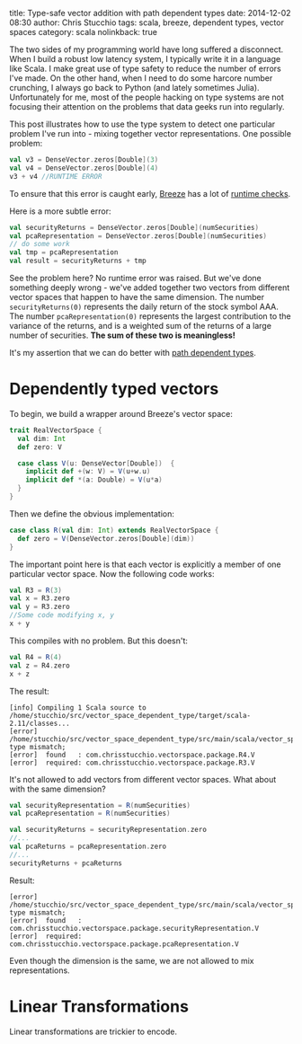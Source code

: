 title: Type-safe vector addition with path dependent types
date: 2014-12-02 08:30
author: Chris Stucchio
tags: scala, breeze, dependent types, vector spaces
category: scala
nolinkback: true

The two sides of my programming world have long suffered a disconnect. When I build a robust low latency system, I typically write it in a language like Scala. I make great use of type safety to reduce the number of errors I've made. On the other hand, when I need to do some harcore number crunching, I always go back to Python (and lately sometimes Julia). Unfortunately for me, most of the people hacking on type systems are not focusing their attention on the problems that data geeks run into regularly.

This post illustrates how to use the type system to detect one particular problem I've run into - mixing together vector representations. One possible problem:

```scala
val v3 = DenseVector.zeros[Double](3)
val v4 = DenseVector.zeros[Double](4)
v3 + v4 //RUNTIME ERROR
```

To ensure that this error is caught early, [Breeze](https://github.com/scalanlp/breeze) has a lot of [runtime checks](https://github.com/scalanlp/breeze/blob/master/math/src/main/scala/breeze/linalg/DenseVector.scala#L257).

Here is a more subtle error:
```scala
val securityReturns = DenseVector.zeros[Double](numSecurities)
val pcaRepresentation = DenseVector.zeros[Double](numSecurities)
// do some work
val tmp = pcaRepresentation
val result = securityReturns + tmp
```

See the problem here? No runtime error was raised. But we've done something deeply wrong - we've added together two vectors from different vector spaces that happen to have the same dimension. The number `securityReturns(0)` represents the daily return of the stock symbol AAA. The number `pcaRepresentation(0)` represents the largest contribution to the variance of the returns, and is a weighted sum of the returns of a large number of securities. **The sum of these two is meaningless!**

It's my assertion that we can do better with [path dependent types](http://danielwestheide.com/blog/2013/02/13/the-neophytes-guide-to-scala-part-13-path-dependent-types.html).

# Dependently typed vectors

To begin, we build a wrapper around Breeze's vector space:

```scala
trait RealVectorSpace {
  val dim: Int
  def zero: V

  case class V(u: DenseVector[Double])  {
    implicit def +(w: V) = V(u+w.u)
    implicit def *(a: Double) = V(u*a)
  }
}
```

Then we define the obvious implementation:

```scala
case class R(val dim: Int) extends RealVectorSpace {
  def zero = V(DenseVector.zeros[Double](dim))
}
```

The important point here is that each vector is explicitly a member of one particular vector space. Now the following code works:

```scala
val R3 = R(3)
val x = R3.zero
val y = R3.zero
//Some code modifying x, y
x + y
```

This compiles with no problem. But this doesn't:

```scala
val R4 = R(4)
val z = R4.zero
x + z
```

The result:
```
[info] Compiling 1 Scala source to /home/stucchio/src/vector_space_dependent_type/target/scala-2.11/classes...
[error] /home/stucchio/src/vector_space_dependent_type/src/main/scala/vector_space/package.scala:27: type mismatch;
[error]  found   : com.chrisstucchio.vectorspace.package.R4.V
[error]  required: com.chrisstucchio.vectorspace.package.R3.V
```

It's not allowed to add vectors from different vector spaces. What about with the same dimension?

```scala
val securityRepresentation = R(numSecurities)
val pcaRepresentation = R(numSecurities)

val securityReturns = securityRepresentation.zero
//...
val pcaReturns = pcaRepresentation.zero
//...
securityReturns + pcaReturns
```
Result:
```
[error] /home/stucchio/src/vector_space_dependent_type/src/main/scala/vector_space/package.scala:27: type mismatch;
[error]  found   : com.chrisstucchio.vectorspace.package.securityRepresentation.V
[error]  required: com.chrisstucchio.vectorspace.package.pcaRepresentation.V
```

Even though the dimension is the same, we are not allowed to mix representations.

# Linear Transformations

Linear transformations are trickier to encode.
